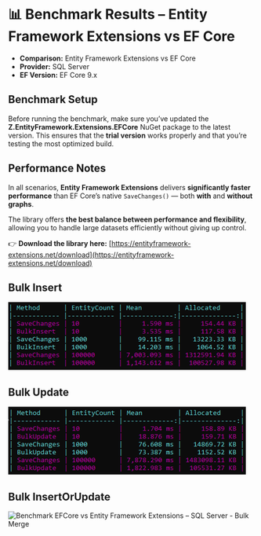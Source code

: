 # 📊 Benchmark Results – Entity Framework Extensions vs EF Core

* **Comparison:** Entity Framework Extensions vs EF Core
* **Provider:** SQL Server
* **EF Version:** EF Core 9.x

## Benchmark Setup

Before running the benchmark, make sure you’ve updated the **Z.EntityFramework.Extensions.EFCore** NuGet package to the latest version.
This ensures that the **trial version** works properly and that you’re testing the most optimized build.

## Performance Notes

In all scenarios, **Entity Framework Extensions** delivers **significantly faster performance** than EF Core’s native `SaveChanges()` — both **with** and **without graphs**.

The library offers **the best balance between performance and flexibility**, allowing you to handle large datasets efficiently without giving up control.

👉 **Download the library here:** [https://entityframework-extensions.net/download](https://entityframework-extensions.net/download)

## Bulk Insert

![Benchmark EFCore vs Entity Framework Extensions – SQL Server - Bulk Insert](https://raw.githubusercontent.com/zzzprojects/learnentityframeworkcore/master/benchmarks/EFCore.BulkExtensions.MIT/benchmark-result/bulk-insert.png)

## Bulk Update

![Benchmark EFCore vs Entity Framework Extensions – SQL Server - Bulk Update](https://raw.githubusercontent.com/zzzprojects/learnentityframeworkcore/master/benchmarks/EFCore.BulkExtensions.MIT/benchmark-result/bulk-update.png)

## Bulk InsertOrUpdate

![Benchmark EFCore vs Entity Framework Extensions – SQL Server - Bulk Merge](https://raw.githubusercontent.com/zzzprojects/learnentityframeworkcore/master/benchmarks/EFCore.BulkExtensions.MIT/benchmark-result/bulk-merge.png)
